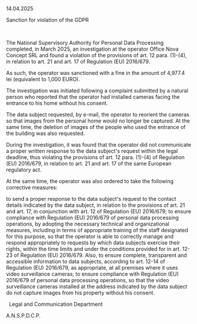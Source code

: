 14.04.2025

Sanction for violation of the GDPR

 

The National Supervisory Authority for Personal Data Processing completed, in March 2025, an investigation at the operator Office Nova Concept SRL and found a violation of the provisions of art. 12 para. (1)-(4), in relation to art. 21 and art. 17 of Regulation (EU) 2016/679.

As such, the operator was sanctioned with a fine in the amount of 4,977.4 lei (equivalent to 1,000 EURO).

The investigation was initiated following a complaint submitted by a natural person who reported that the operator had installed cameras facing the entrance to his home without his consent.

The data subject requested, by e-mail, the operator to reorient the cameras so that images from the personal home would no longer be captured. At the same time, the deletion of images of the people who used the entrance of the building was also requested.

During the investigation, it was found that the operator did not communicate a proper written response to the data subject's request within the legal deadline, thus violating the provisions of art. 12 para. (1)-(4) of Regulation (EU) 2016/679, in relation to art. 21 and art. 17 of the same European regulatory act.

At the same time, the operator was also ordered to take the following corrective measures:

to send a proper response to the data subject's request to the contact details indicated by the data subject, in relation to the provisions of art. 21 and art. 17, in conjunction with art. 12 of Regulation (EU) 2016/679; to ensure compliance with Regulation (EU) 2016/679 of personal data processing operations, by adopting the necessary technical and organizational measures, including in terms of appropriate training of the staff designated for this purpose, so that the operator is able to correctly manage and respond appropriately to requests by which data subjects exercise their rights, within the time limits and under the conditions provided for in art. 12-23 of Regulation (EU) 2016/679. Also, to ensure complete, transparent and accessible information to data subjects, according to art. 12-14 of Regulation (EU) 2016/679, as appropriate, at all premises where it uses video surveillance cameras; to ensure compliance with Regulation (EU) 2016/679 of personal data processing operations, so that the video surveillance cameras installed at the address indicated by the data subject do not capture images from his property without his consent.

 
Legal and Communication Department

A.N.S.P.D.C.P.
